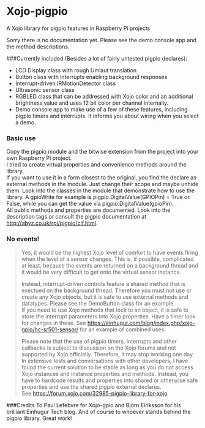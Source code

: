 # Xojo-pigpio
A Xojo library for pigpio features in Raspberry Pi projects

Sorry there is no documentation yet. Please see the demo console app and the method descriptions.

###Currently included
(Besides a lot of fairly untested pigpio declares):
* LCD Display class with rough Umlaut translation
* Button class with interrupts enabling background responses
* Interrupt-driven IRMotionDetector class
* Ultrasonic sensor class
* RGBLED class that can be addressed with Xojo color and an additional brightness value and uses 12 bit color per channel internally.
* Demo console app to make use of a few of these features, including pigpio timers and interrupts. It informs you about wiring when you select a demo.  
  
### Basic use
Copy the pigpio module and the bitwise extension from the project into your own Raspberry Pi project.  
I tried to create virtual properties and convenience methods around the library.  
If you want to use it in a form closest to the original, you find the declare as external methods in the module. Just change their scope and maybe unhide them.
Look into the classes in the module that demonstrate how to use the library.
A gpioWrite for example is pigpio.DigitalValue(GPIOPin) = True or False, while you can get the value via pigpio.DigitalValue(gpioPin).  
All public methods and properties are documented. Look into the description tags or consult the pigpio documentation at http://abyz.co.uk/rpi/pigpio/cif.html.

### No events!
> Yes, it would be the highest Xojo level of comfort to have events firing when the level of a sensor changes. This is, if possible, complicated at least, because the events are returned on a background thread and it would be very difficult to get onto the virtual sensor instance.  
>  
> Instead, interrupt-driven controls feature a shared method that is exectued on the background thread. Therefore you must not use or create any Xojo objects, but it is safe to use  external methods and datatypes. Please see the DemoButton class for an example.  
If you need to use Xojo methods that lock to an object, it is safe to store the interrupt parameters into Xojo properties. Have a timer look for changes in these. See https://einhugur.com/blog/index.php/xojo-gpio/hc-sr501-sensor/ for an example of combined uses.  
>  
> Please note that the use of pigpio timers, interrupts and other callbacks is subject to discussion on the Xojo forums and not supported by Xojo officially. Therefore, it may stop working one day. In extensive tests and conversations with other developers, I have found the current solution to be stable as long as you do not access Xojo instances and instance properties and methods. Instead, you have to hardcode results and properties into shared or otherwise safe properties and use the shared pigpio external declares.   
See https://forum.xojo.com/32985-pigpio-library-for-xojo  

###Credits
To Paul Lefebvre for Xojo-gpio and Björn Eiríksson for his brilliant Einhugur Tech blog.
And of course to whoever stands behind the pigpio library. Great work!
